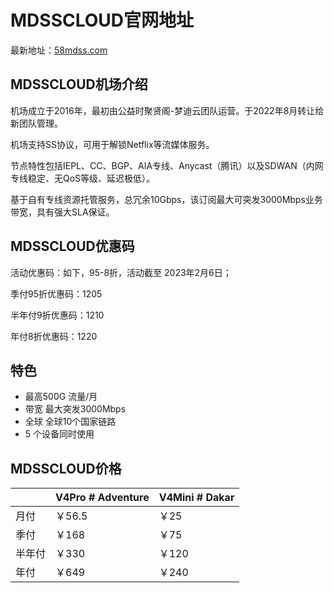 # MDSSCLOUD官网地址

最新地址：[58mdss.com](https://0418.mdss02.cloud/#/register?code=R5vuq59u)

## MDSSCLOUD机场介绍

机场成立于2016年，最初由公益时聚贤阁-梦迪云团队运营。于2022年8月转让给新团队管理。

机场支持SS协议，可用于解锁Netflix等流媒体服务。

节点特性包括IEPL、CC、BGP、AIA专线、Anycast（腾讯）以及SDWAN（内网专线稳定、无QoS等级、延迟极低）。

基于自有专线资源托管服务，总冗余10Gbps，该订阅最大可突发3000Mbps业务带宽，具有强大SLA保证。

## MDSSCLOUD优惠码

活动优惠码：如下，95-8折，活动截至 2023年2月6日；

季付95折优惠码：1205

半年付9折优惠码：1210

年付8折优惠码：1220

## 特色

* 最高500G 流量/月
* 带宽 最大突发3000Mbps
* 全球 全球10个国家链路
* 5 个设备同时使用

## MDSSCLOUD价格

||V4Pro # Adventure|V4Mini # Dakar|
|----|----|----|
|月付|￥56.5|￥25|
|季付|￥168|￥75|
|半年付|￥330|￥120|
|年付|￥649|￥240|


